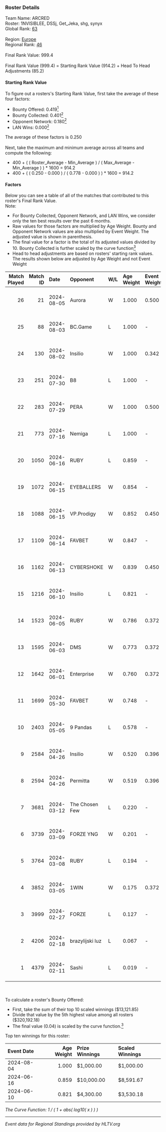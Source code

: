 ### Roster Details<br />
Team Name: ARCRED<br />
Roster: 1NVISIBLEE, DSSj, Get_Jeka, shg, synyx<br />
Global Rank: [63](../standings_global.md)<br />
<br />
Region: [Europe]( ../standings_europe.md)<br />
Regional Rank: [46]( ../standings_europe.md)<br />
<br />
Final Rank Value:  999.4<br />
<br />
Final Rank Value (999.4) = Starting Rank Value (914.2) + Head To Head Adjustments (85.2)<br />

#### Starting Rank Value<br />
To figure out a rosters's Starting Rank Value, first take the average of these four factors:<br />
- Bounty Offered: 0.419[<sup>1</sup>](#table2)
- Bounty Collected: 0.401[<sup>2</sup>](#table1)
- Opponent Network: 0.180[<sup>2</sup>](#table1)
- LAN Wins: 0.000[<sup>2</sup>](#table1)

The average of these factors is 0.250<br />
<br />
Next, take the maximum and minimum average across all teams and compute the following:<br />
- 400 + ( ( Roster_Average - Min_Average ) / ( Max_Average - Min_Average ) ) * 1600 = 914.2
- 400 + ( ( 0.250 - 0.000 ) / ( 0.778 - 0.000 ) ) * 1600 = 914.2


#### Factors<br />
Below you can see a table of all of the matches that contributed to this roster's Final Rank Value.<br />
Note:<br />

- For Bounty Collected, Opponent Network, and LAN Wins, we consider only the ten best results over the past 6 months.
- Raw values for those factors are multiplied by Age Weight. Bounty and Opponent Network values are also multiplied by Event Weight. The adjusted value is shown in parenthesis.
- The final value for a factor is the total of its adjusted values divided by 10. Bounty Collected is further scaled by the curve function[<sup>3</sup>](#curveFunction)
- Head to head adjustments are based on rosters' starting rank values. The results shown below are adjusted by Age Weight and not Event Weight
<span id="table1"></span><br />


| Match Played | Match ID | Date       | Opponent        | W/L | Age Weight | Event Weight | Bounty Collected | Opponent Network | LAN Wins  | H2H Adj. | Roster                                 |
| -: | -: | :- | :- | :- | :- | :- | :- | :- | :- | -: | :- |
|           26 |       21 | 2024-08-05 | Aurora          | W   | 1.000      | 0.500        | 0.420 (0.210)    | 0.758 (0.379)    | 0 (0.000) |    28.83 | 1NVISIBLEE, DSSj, Get_Jeka, shg, synyx |
|           25 |       88 | 2024-08-03 | BC.Game         | L   | 1.000      | -            | -                | -                | -         |   -17.34 | 1NVISIBLEE, DSSj, Get_Jeka, shg, synyx |
|           24 |      130 | 2024-08-02 | Insilio         | W   | 1.000      | 0.342        | 0.023 (0.008)    | 0.539 (0.185)    | 0 (0.000) |    14.73 | 1NVISIBLEE, DSSj, Get_Jeka, shg, synyx |
|           23 |      251 | 2024-07-30 | B8              | L   | 1.000      | -            | -                | -                | -         |    -8.46 | 1NVISIBLEE, DSSj, Get_Jeka, shg, synyx |
|           22 |      283 | 2024-07-29 | PERA            | W   | 1.000      | 0.500        | 0.047 (0.024)    | 0.435 (0.218)    | 0 (0.000) |    15.22 | 1NVISIBLEE, DSSj, Get_Jeka, shg, synyx |
|           21 |      773 | 2024-07-16 | Nemiga          | L   | 1.000      | -            | -                | -                | -         |    -7.28 | 1NVISIBLEE, DSSj, Get_Jeka, shg, synyx |
|           20 |     1050 | 2024-06-16 | RUBY            | L   | 0.859      | -            | -                | -                | -         |   -16.56 | 1NVISIBLEE, DSSj, Get_Jeka, shg, synyx |
|           19 |     1072 | 2024-06-15 | EYEBALLERS      | W   | 0.854      | -            | -                | -                | 0 (0.000) |     9.99 | 1NVISIBLEE, DSSj, Get_Jeka, shg, synyx |
|           18 |     1088 | 2024-06-15 | VP.Prodigy      | W   | 0.852      | 0.450        | 0.025 (0.010)    | 0.383 (0.147)    | 0 (0.000) |    10.72 | 1NVISIBLEE, DSSj, Get_Jeka, shg, synyx |
|           17 |     1109 | 2024-06-14 | FAVBET          | W   | 0.847      | -            | -                | -                | 0 (0.000) |     9.00 | 1NVISIBLEE, DSSj, Get_Jeka, shg, synyx |
|           16 |     1162 | 2024-06-13 | CYBERSHOKE      | W   | 0.839      | 0.450        | 0.039 (0.015)    | 0.339 (0.128)    | 0 (0.000) |    10.84 | 1NVISIBLEE, DSSj, Get_Jeka, shg, synyx |
|           15 |     1216 | 2024-06-10 | Insilio         | L   | 0.821      | -            | -                | -                | -         |   -11.84 | 1NVISIBLEE, DSSj, Get_Jeka, shg, synyx |
|           14 |     1523 | 2024-06-05 | RUBY            | W   | 0.786      | 0.372        | 0.095 (0.028)    | 0.479 (0.140)    | 0 (0.000) |    11.76 | 1NVISIBLEE, DSSj, Get_Jeka, shg, synyx |
|           13 |     1595 | 2024-06-03 | DMS             | W   | 0.773      | 0.372        | -                | 0.428 (0.123)    | 0 (0.000) |    13.77 | 1NVISIBLEE, DSSj, Get_Jeka, shg, synyx |
|           12 |     1642 | 2024-06-01 | Enterprise      | W   | 0.760      | 0.372        | 0.039 (0.011)    | 0.641 (0.181)    | 0 (0.000) |    11.68 | 1NVISIBLEE, DSSj, Get_Jeka, shg, synyx |
|           11 |     1699 | 2024-05-30 | FAVBET          | W   | 0.748      | -            | -                | -                | -         |     7.93 | 1NVISIBLEE, DSSj, Get_Jeka, shg, synyx |
|           10 |     2403 | 2024-05-05 | 9 Pandas        | L   | 0.578      | -            | -                | -                | -         |    -7.18 | 1NVISIBLEE, DSSj, Get_Jeka, shg, synyx |
|            9 |     2584 | 2024-04-26 | Insilio         | W   | 0.520      | 0.396        | 0.023 (0.005)    | 0.539 (0.111)    | -         |     8.47 | 1NVISIBLEE, DSSj, Get_Jeka, shg, synyx |
|            8 |     2594 | 2024-04-26 | Permitta        | W   | 0.519      | 0.396        | 0.039 (0.008)    | 0.919 (0.189)    | -         |     9.75 | 1NVISIBLEE, DSSj, Get_Jeka, shg, synyx |
|            7 |     3681 | 2024-03-12 | The Chosen Few  | L   | 0.220      | -            | -                | -                | -         |    -5.45 | 1NVISIBLEE, DSSj, Get_Jeka, shg, synyx |
|            6 |     3739 | 2024-03-09 | FORZE YNG       | W   | 0.201      | -            | -                | -                | -         |     0.34 | 1NVISIBLEE, DSSj, Get_Jeka, shg, synyx |
|            5 |     3764 | 2024-03-08 | RUBY            | L   | 0.194      | -            | -                | -                | -         |    -2.89 | 1NVISIBLEE, DSSj, Get_Jeka, shg, synyx |
|            4 |     3852 | 2024-03-05 | 1WIN            | W   | 0.175      | 0.372        | 0.033 (0.002)    | -                | -         |     2.89 | 1NVISIBLEE, DSSj, Get_Jeka, shg, synyx |
|            3 |     3999 | 2024-02-27 | FORZE           | L   | 0.127      | -            | -                | -                | -         |    -2.16 | 1NVISIBLEE, DSSj, Get_Jeka, shg, synyx |
|            2 |     4206 | 2024-02-18 | brazylijski luz | L   | 0.067      | -            | -                | -                | -         |    -1.39 | 1NVISIBLEE, DSSj, Get_Jeka, shg, synyx |
|            1 |     4379 | 2024-02-11 | Sashi           | L   | 0.019      | -            | -                | -                | -         |    -0.12 | 1NVISIBLEE, DSSj, Get_Jeka, shg, synyx |

<br />
<span id="table2"></span><br />
To calculate a roster's Bounty Offered:<br />

- First, take the sum of their top 10 scaled winnings ($13,121.85)
- Divide that value by the 5th highest value among all rosters ($320,192.18)
- The final value (0.04) is scaled by the curve function.[<sup>3</sup>](#curveFunction)

Top ten winnings for this roster:<br />

| Event Date | Age Weight | Prize Winnings | Scaled Winnings |
| :- | -: | :- | :- |
| 2024-08-04 |      1.000 | $1,000.00      | $1,000.00       |
| 2024-06-16 |      0.859 | $10,000.00     | $8,591.67       |
| 2024-06-10 |      0.821 | $4,300.00      | $3,530.18       |


<span id="curveFunction"></span>_The Curve Function: 1 / ( 1 + abs( log10( x ) ) )_<br />

---
_Event data for Regional Standings provided by HLTV.org_<br />
